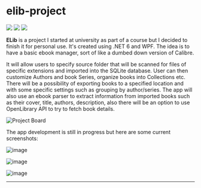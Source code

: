 # elib-project
![](https://img.shields.io/badge/WORK_IN_PROGRESS-red.svg)
![](https://img.shields.io/badge/Price-Free-brightgreen.svg)
![](https://img.shields.io/badge/License-GPL3.0-blue.svg)

**ELib** is a project I started at university as part of a course but I decided to finish it for personal use. It's created using .NET 6 and WPF. The idea is to have a basic ebook manager, sort of like a dumbed down version of Calibre.

It will allow users to specify source folder that will be scanned for files of specific extensions and imported into the SQLite database. User can then customize Authors and book Series, organize books into Collections etc. There will be a possibility of exporting books to a specified location and with some specific settings such as grouping by author/series. The app will also use an ebook parser to extract information from imported books such as their cover, title, authors, description, also there will be an option to use OpenLibrary API to try to fetch book details.

![Project Board](https://github.com/users/Valyreon/projects/4/views/2)

The app development is still in progress but here are some current screenshots:

![image](https://github.com/Valyreon/elib-project/assets/18052197/01dd5ea0-ec99-4344-8140-4854e1c0bafb)

![image](https://github.com/Valyreon/elib-project/assets/18052197/33cd7fc5-0e42-4148-84e2-c2d078edae24)

![image](https://github.com/Valyreon/elib-project/assets/18052197/e62bb880-9843-4be0-8b1c-f26257743e87)

---
